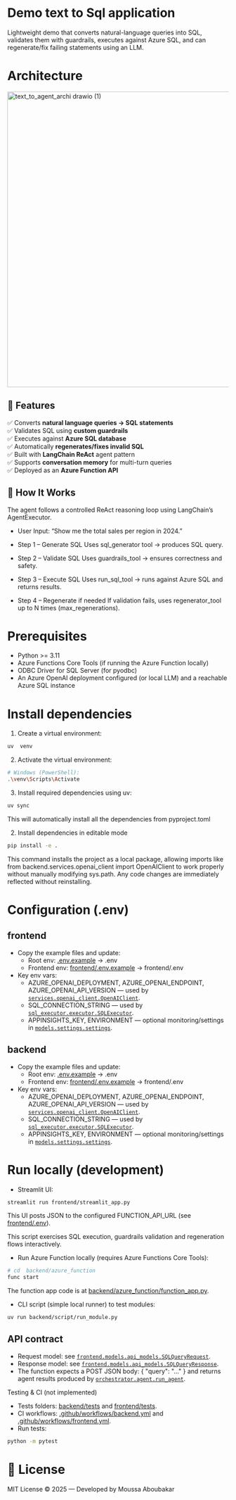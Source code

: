 # Demo text to Sql application

Lightweight demo that converts natural-language queries into SQL, validates them with guardrails, executes against Azure SQL, and can regenerate/fix failing statements using an LLM.


# Architecture

<img width="1674" height="672" alt="text_to_agent_archi drawio (1)" src="https://github.com/user-attachments/assets/98cbb907-f065-46df-b2e5-d3e7d3bf1e46" />


## 🚀 Features

✅ Converts **natural language queries → SQL statements**  
✅ Validates SQL using **custom guardrails**  
✅ Executes against **Azure SQL database**  
✅ Automatically **regenerates/fixes invalid SQL**  
✅ Built with **LangChain ReAct** agent pattern  
✅ Supports **conversation memory** for multi-turn queries  
✅ Deployed as an **Azure Function API**


## 🧠 How It Works

The agent follows a controlled ReAct reasoning loop using LangChain’s AgentExecutor.

- User Input:
“Show me the total sales per region in 2024.”

- Step 1 – Generate SQL
Uses sql_generator tool → produces SQL query.

- Step 2 – Validate SQL
Uses guardrails_tool → ensures correctness and safety.

- Step 3 – Execute SQL
Uses run_sql_tool → runs against Azure SQL and returns results.

- Step 4 – Regenerate if needed
If validation fails, uses regenerator_tool up to N times (max_regenerations).

# Prerequisites
- Python >= 3.11
- Azure Functions Core Tools (if running the Azure Function locally)
- ODBC Driver for SQL Server (for pyodbc)
- An Azure OpenAI deployment configured (or local LLM) and a reachable Azure SQL instance

# Install dependencies
1. Create a virtual environment:
```bash
uv  venv 
```
2. Activate the virtual environment:
```bash
# Windows (PowerShell):
.\venv\Scripts\Activate
```

3. Install required dependencies using uv:
```bash
uv sync
```

This will automatically install all the dependencies from pyproject.toml

2. Install dependencies in editable mode
```bash
pip install -e .
```
This command installs the project as a local package, allowing imports like
from backend.services.openai_client import OpenAIClient to work properly
without manually modifying sys.path.
Any code changes are immediately reflected without reinstalling.
# Configuration (.env)
## frontend
- Copy the example files and update:
  - Root env: [.env.example](.env.example) -> .env
  - Frontend env: [frontend/.env.example](frontend/.env.example) -> frontend/.env
- Key env vars:
  - AZURE_OPENAI_DEPLOYMENT, AZURE_OPENAI_ENDPOINT, AZURE_OPENAI_API_VERSION — used by [`services.openai_client.OpenAIClient`](backend/services/openai_client.py).
  - SQL_CONNECTION_STRING — used by [`sql_executor.executor.SQLExecutor`](backend/sql_executor/executor.py).
  - APPINSIGHTS_KEY, ENVIRONMENT — optional monitoring/settings in [`models.settings.settings`](backend/models/settings.py).

## backend
- Copy the example files and update:
  - Root env: [.env.example](.env.example) -> .env
  - Frontend env: [frontend/.env.example](frontend/.env.example) -> frontend/.env
- Key env vars:
  - AZURE_OPENAI_DEPLOYMENT, AZURE_OPENAI_ENDPOINT, AZURE_OPENAI_API_VERSION — used by [`services.openai_client.OpenAIClient`](backend/services/openai_client.py).
  - SQL_CONNECTION_STRING — used by [`sql_executor.executor.SQLExecutor`](backend/sql_executor/executor.py).
  - APPINSIGHTS_KEY, ENVIRONMENT — optional monitoring/settings in [`models.settings.settings`](backend/models/settings.py).

# Run locally (development)
- Streamlit UI:
```bash
streamlit run frontend/streamlit_app.py
```
This UI posts JSON to the configured FUNCTION_API_URL (see [frontend/.env](frontend/.env)).


This script exercises SQL execution, guardrails validation and regeneration flows interactively.

- Run Azure Function locally (requires Azure Functions Core Tools):
```bash
# cd  backend/azure_function
func start
```
The function app code is at [backend/azure_function/function_app.py](backend/azure_function/function_app.py).

- CLI script (simple local runner) to test modules:
```bash
uv run backend/script/run_module.py
```

## API contract
- Request model: see [`frontend.models.api_models.SQLQueryRequest`](frontend/models/api_models.py).
- Response model: see [`frontend.models.api_models.SQLQueryResponse`](frontend/models/api_models.py).
- The function expects a POST JSON body: { "query": "..." } and returns agent results produced by [`orchestrator.agent.run_agent`](backend/orchestrator/agent.py).

Testing & CI (not implemented)
- Tests folders: [backend/tests](backend/tests) and [frontend/tests](frontend/tests).
- CI workflows: [.github/workflows/backend.yml](.github/workflows/backend.yml) and [.github/workflows/frontend.yml](.github/workflows/frontend.yml).
- Run tests:
```bash
python -m pytest
```



# 📜 License

MIT License © 2025 — Developed by Moussa Aboubakar
